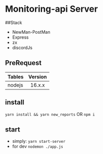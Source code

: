 # Monitoring-api Server

##Stack
* NewMan-PostMan
* Express
* zx
* discordJs

## PreRequest
| Tables | Version |
| ------------- |:-------------:|
| nodejs | 16.x.x |

## install
`yarn install && yarn new_reports`
OR
`npm i`

## start
* simply:
`yarn start-server `
* for dev
`nodemon ./app.js`
